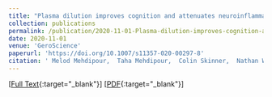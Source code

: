 ```yaml
---
title: "Plasma dilution improves cognition and attenuates neuroinflammation in old mice"
collection: publications
permalink: /publication/2020-11-01-Plasma-dilution-improves-cognition-and-attenuates-neuroinflammation-in-old-mice
date: 2020-11-01
venue: 'GeroScience'
paperurl: 'https://doi.org/10.1007/s11357-020-00297-8'
citation: ' Melod Mehdipour,  Taha Mehdipour,  Colin Skinner,  Nathan Wong,  Chao Liu,  Chia-Chien Chen,  Ok Jeon,  Yi Zuo,  Michael Conboy,  Irina Conboy, &quot;Plasma dilution improves cognition and attenuates neuroinflammation in old mice.&quot; GeroScience, 2020.'
---
```

[[Full Text](https://link.springer.com/article/10.1007%2Fs11357-020-00297-8){:target="_blank"}]
[[PDF](https://link.springer.com/content/pdf/10.1007/s11357-020-00297-8.pdf){:target="_blank"}]